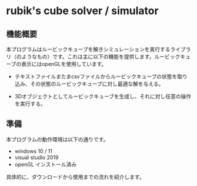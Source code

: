 # rubik's cube solver / simulator

## 機能概要

本プログラムはルービックキューブを解きシミュレーションを実行するライブラリ（のようなもの）です。これは主に以下の機能を提供します。ルービックキューブの表示にはopenGLを使用しています。

* テキストファイルまたまcsvファイルからルービックキューブの状態を取り込み、その状態のルービックキューブに対し最適な解を与える。

* 3Dオブジェクトとしてルービックキューブを生成し、それに対し任意の操作を実行する。

## 準備

本プログラムの動作環境は以下の通りです。
* windows 10 / 11
* visual studio 2019
* openGL インストール済み

具体的に、ダウンロードから使用までの流れを紹介します。

